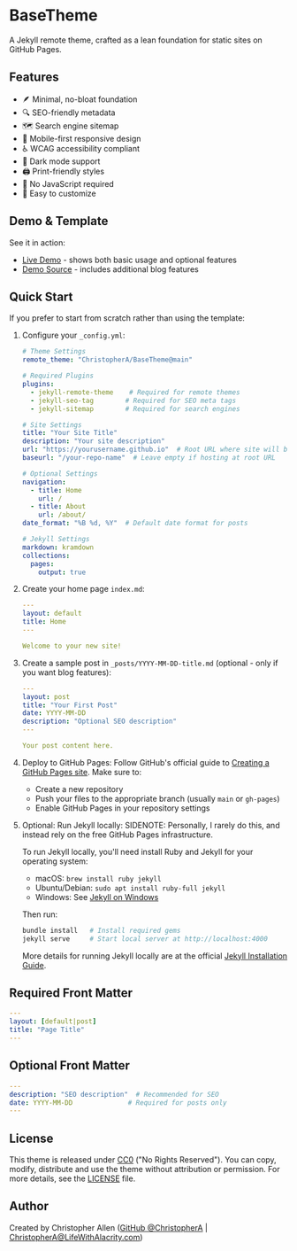 # BaseTheme

A Jekyll remote theme, crafted as a lean foundation for static sites on GitHub Pages.

## Features

- 🪶 Minimal, no-bloat foundation
- 🔍 SEO-friendly metadata
- 🗺️ Search engine sitemap
- 📱 Mobile-first responsive design
- ♿️ WCAG accessibility compliant
- 🌙 Dark mode support
- 🖨️ Print-friendly styles
- 🚫 No JavaScript required
- 🎨 Easy to customize

## Demo & Template

See it in action:
- [Live Demo](https://christophera.github.io/BaseTheme-DemoSite/) - shows both basic usage and optional features
- [Demo Source](https://github.com/ChristopherA/BaseTheme-DemoSite) - includes additional blog features

## Quick Start

If you prefer to start from scratch rather than using the template:

1. Configure your `_config.yml`:
    ```yaml
    # Theme Settings
    remote_theme: "ChristopherA/BaseTheme@main"

    # Required Plugins
    plugins:
      - jekyll-remote-theme    # Required for remote themes
      - jekyll-seo-tag        # Required for SEO meta tags
      - jekyll-sitemap        # Required for search engines

    # Site Settings
    title: "Your Site Title"
    description: "Your site description"
    url: "https://yourusername.github.io"  # Root URL where site will be hosted
    baseurl: "/your-repo-name"  # Leave empty if hosting at root URL

    # Optional Settings
    navigation:
      - title: Home
        url: /
      - title: About
        url: /about/
    date_format: "%B %d, %Y"  # Default date format for posts

    # Jekyll Settings
    markdown: kramdown
    collections:
      pages:
        output: true
    ```

2. Create your home page `index.md`:
    ```yaml
    ---
    layout: default
    title: Home
    ---

    Welcome to your new site!
    ```

3. Create a sample post in `_posts/YYYY-MM-DD-title.md` (optional - only if you want blog features):
    ```yaml
    ---
    layout: post
    title: "Your First Post"
    date: YYYY-MM-DD
    description: "Optional SEO description"
    ---

    Your post content here.
    ```

4. Deploy to GitHub Pages:
    Follow GitHub's official guide to [Creating a GitHub Pages site](https://docs.github.com/en/pages/getting-started-with-github-pages/creating-a-github-pages-site). Make sure to:
    - Create a new repository
    - Push your files to the appropriate branch (usually `main` or `gh-pages`)
    - Enable GitHub Pages in your repository settings

5. Optional: Run Jekyll locally:
   SIDENOTE: Personally, I rarely do this, and instead rely on the free GitHub Pages infrastructure.

   To run Jekyll locally, you'll need install Ruby and Jekyll for your operating system:
   - macOS: `brew install ruby jekyll`
   - Ubuntu/Debian: `sudo apt install ruby-full jekyll`
   - Windows: See [Jekyll on Windows](https://jekyllrb.com/docs/installation/windows/)

   Then run:
    ```zsh
    bundle install   # Install required gems
    jekyll serve     # Start local server at http://localhost:4000
    ```
   More details for running Jekyll locally are at the official [Jekyll Installation Guide](https://jekyllrb.com/docs/installation/).

## Required Front Matter
```yaml
---
layout: [default|post]
title: "Page Title"
---
```

## Optional Front Matter
```yaml
---
description: "SEO description"  # Recommended for SEO
date: YYYY-MM-DD              # Required for posts only
---
```

## License

This theme is released under [CC0](LICENSE) ("No Rights Reserved"). You can copy, modify, distribute and use the theme without attribution or permission. For more details, see the [LICENSE](LICENSE) file.

## Author

Created by Christopher Allen ([GitHub @ChristopherA](https://github.com/ChristopherA) | ChristopherA@LifeWithAlacrity.com)